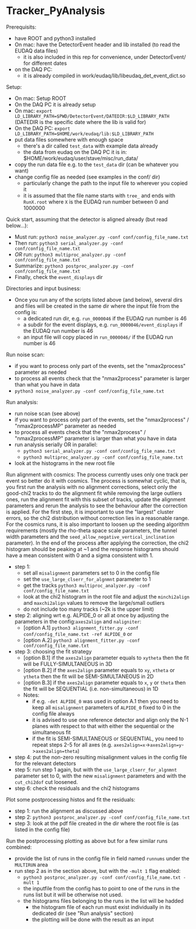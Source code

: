 # Tracker_PyAnalysis

Prerequisits:
- have ROOT and python3 installed
- On mac: have the DetectorEvent header and lib installed (to read the EUDAQ data files)
  - it is also included in this rep for convenience, under DetectorEvent/ for different dates
- on the DAQ PC:
  - it is already compiled in work/eudaq/lib/libeudaq_det_event_dict.so

Setup:
- On mac: Setup ROOT
- On the DAQ PC it is already setup
- On mac: `export LD_LIBRARY_PATH=$PWD/DetectorEvent/DATEDIR:$LD_LIBRARY_PATH` (DATEDIR is the specific date where the lib is valid for)
- On the DAQ PC: `export LD_LIBRARY_PATH=$HOME/work/eudaq/lib:$LD_LIBRARY_PATH`
- put data files somewhere with enough space
  - there's a dir called `test_data` with example data already
  - the data from eudaq on the DAQ PC it is in: $HOME/work/eudaq/user/stave/misc/run_data/
- copy the run data file e.g. to the `test_data` dir (can be whatever you want)
- change config file as needed (see examples in the conf/ dir)
  - particularly change the path to the input file to wherever you copied it
  - it is assumed that the file name starts with `tree_` and ends with `RunX.root` where `X` is the EUDAQ run number between 0 and 1000000

Quick start, assuming that the detector is aligned already (but read below...):
- Must run:  `python3 noise_analyzer.py -conf conf/config_file_name.txt`
- Then run:  `python3 serial_analyzer.py -conf conf/config_file_name.txt`
- *OR* run:  `python3 multiproc_analyzer.py -conf conf/config_file_name.txt`
- Summarize: `python3 postproc_analyzer.py -conf conf/config_file_name.txt`
- Finally, check the `event_displays` dir

Directories and input business:
- Once you run any of the scripts listed above (and below), several dirs and files will be created in the same dir where the input file from the config is:
  - a dedicated run dir, e.g. `run_0000046` if the EUDAQ run number is 46
  - a subdir for the event displays, e.g. `run_0000046/event_displays` if the EUDAQ run number is 46
  - an input file will copy placed in `run_0000046/` if the EUDAQ run number is 46

Run noise scan:
- if you want to process only part of the events, set the "nmax2process" parameter as needed
- to process all events check that the "nmax2process" parameter is larger than what you have in data
- `python3 noise_analyzer.py -conf conf/config_file_name.txt`

Run analysis:
- run noise scan (see above)
- if you want to process only part of the events, set the "nmax2process" / "nmax2processMP" parameter as needed
- to process all events check that the "nmax2process" / "nmax2processMP" parameter is larger than what you have in data
- run analysis serially OR in parallel:
  - `python3 serial_analyzer.py -conf conf/config_file_name.txt`
  - `python3 multiproc_analyzer.py -conf conf/config_file_name.txt`
- look at the histograms in the new root file

Run alignment with cosmics:
The process currently uses only one track per event so better do it with cosmics. The process is somewhat cyclic, that is, you first run the analysis with no alignment corrections, select only the good-chi2 tracks to do the alignment fit while removing the large outliers ones, run the alignment fit with this subset of tracks, update the alignment parameters and rerun the analysis to see the behaviour after the correction is applied. For the first step, it is important to use the "largest" cluster errors, so the chi2 distribution without correction lies in a reasonable range. For the cosmics runs, it is also important to loosen up the seeding algorithm requirements (mostly the rho-theta space scale parameters, the tunnel width parameters and the `seed_allow_negative_vertical_inclination` parameter). In the end of the process after applying the correction, the chi2 histogram should be peaking at ~1 and the response histograms should have a mean consistent with 0 and a sigma consistent with 1.
- step 1:
  - set all `misalignment` parameters set to 0 in the config file
  - set the `use_large_clserr_for_algnmnt` parameter to 1
  - get the tracks `python3 multiproc_analyzer.py -conf conf/config_file_name.txt`
  - look at the chi2 histogram in the root file and adjust the `minchi2align` and `maxchi2align` values to remove the large/small outliers
  - do not include too many tracks (~2k is the upper limit)
- step 2: aligning wrt e.g. ALPIDE_0 or all at once by adjusting the parameters in the config:`axes2align` and `naligniter`:
  - [option A.1] `python3 alignment_fitter.py -conf conf/config_file_name.txt -ref ALPIDE_0` or
  - [option A.2] `python3 alignment_fitter.py -conf conf/config_file_name.txt`
- step 3: choosing the fit strategy
  - [option B.1] if the `axes2align` parameter equals to `xytheta` then the fit will be FULLY-SIMULTANEOUS in 3D
  - [option B.2] if the `axes2align` parameter equals to `xy`, `xtheta` or `ytheta` then the fit will be SEMI-SIMULTANEOUS in 2D
  - [option B.3] if the `axes2align` parameter equals to `x`, `y` or `theta` then the fit will be SEQUENTIAL (i.e. non-simultaneous) in 1D
  - Notes:
    - if e.g. `-det ALPIDE_0` was used in option A.1 then you need to keep all `misalignment` parameters of `ALPIDE_0` fixed to 0 in the config file always
	 - it is advised to use one reference detector and align only the N-1 planes with respect to that with either the sequential or the simultaneous fit
	 - if the fit is SEMI-SIMULTANEOUS or SEQUENTIAL, you need to repeat steps 2-5 for all axes (e.g. `axes2align=x`->`axes2align=y`->`axes2align=theta`)
- step 4: put the non-zero resulting misalignment values in the config file for the relevant detectors
- step 5: run step 1 again, but with the `use_large_clserr_for_algnmnt` parameter set to 0, with the new `misalignment` parameters and with the `cut_chi2dof` cut loosened.
- step 6: check the residuals and the chi2 histograms

Plot some postprocessing histos and fit the residuals:
- step 1: run the alignment as discussed above
- step 2: `python3 postproc_analyzer.py -conf conf/config_file_name.txt`
- step 3: look at the pdf file created in the dir where the root file is (as listed in the config file)

Run the postprocessing plotting as above but for a few similar runs combined:
- provide the list of runs in the config file in field named `runnums` under the `MULTIRUN` area
- run step 2 as in the section above, but with the `-mult 1` flag enabled:
  - `python3 postproc_analyzer.py -conf conf/config_file_name.txt -mult 1`
  - the inputfile from the config has to point to one of the runs in the runs list but it will be otherwise not used.
  - the histograms files belonging to the runs in the list will be hadded
     - the histogram file of each run must exist individually in its dedicated dir (see "Run analysis" section)
	  - the plotting will be done with the result as an input
